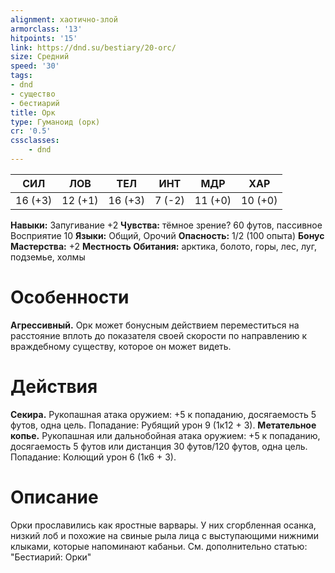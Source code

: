 ```yaml
---
alignment: хаотично-злой
armorclass: '13'
hitpoints: '15'
link: https://dnd.su/bestiary/20-orc/
size: Средний
speed: '30'
tags:
- dnd
- существо
- бестиарий
title: Орк
type: Гуманоид (орк)
cr: '0.5'
cssclasses:
    - dnd
---
```



| СИЛ | ЛОВ | ТЕЛ | ИНТ | МДР | ХАР |
|---|---|---|---|---|---|
| 16 (+3) | 12 (+1) | 16 (+3) | 7 (-2) | 11 (+0) | 10 (+0) |
**Навыки:** Запугивание +2
**Чувства:** тёмное зрение? 60 футов, пассивное Восприятие 10
**Языки:** Общий, Орочий
**Опасность:** 1/2 (100 опыта)
**Бонус Мастерства:** +2
**Местность Обитания:** арктика, болото, горы, лес, луг, подземье, холмы


# Особенности
**Агрессивный.** Орк может бонусным действием переместиться на расстояние вплоть до показателя своей скорости по направлению к враждебному существу, которое он может видеть.


# Действия
**Секира.** Рукопашная атака оружием: +5 к попаданию, досягаемость 5 футов, одна цель. Попадание: Рубящий урон 9 (1к12 + 3).
**Метательное копье.** Рукопашная или дальнобойная атака оружием: +5 к попаданию, досягаемость 5 футов или дистанция 30 футов/120 футов, одна цель. Попадание: Колющий урон 6 (1к6 + 3).


# Описание
Орки прославились как яростные варвары. У них сгорбленная осанка, низкий лоб и похожие на свиные рыла лица с выступающими нижними клыками, которые напоминают кабаньи. См. дополнительно статью: "Бестиарий: Орки"